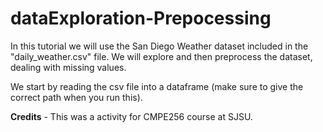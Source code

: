 # dataExploration-Prepocessing
In this tutorial we will use the San Diego Weather dataset included in the "daily_weather.csv" file. We will explore and then preprocess the dataset, dealing with missing values.

We start by reading the csv file into a dataframe (make sure to give the correct path when you run this). 



<b>Credits</b> - This was a activity for CMPE256 course at SJSU.
